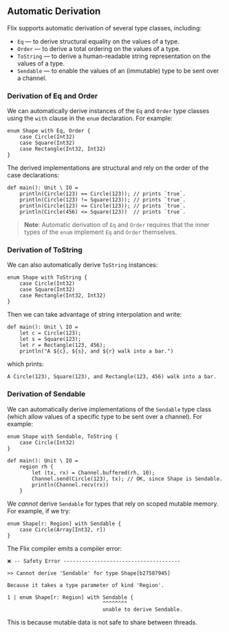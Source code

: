 ## Automatic Derivation

Flix supports automatic derivation of several type classes, including:

- `Eq` — to derive structural equality on the values of a type.
- `Order` — to derive a total ordering on the values of a type.
- `ToString` — to derive a human-readable string representation on the values of a type.
- `Sendable` — to enable the values of an (immutable) type to be sent over a channel.

### Derivation of Eq and Order

We can automatically derive instances of the `Eq` and `Order` type classes using
the `with` clause in the `enum` declaration. For example: 

```flix
enum Shape with Eq, Order {
    case Circle(Int32)
    case Square(Int32)
    case Rectangle(Int32, Int32)
}
```

The derived implementations are structural and rely on the order of the case
declarations:

```flix
def main(): Unit \ IO = 
    println(Circle(123) == Circle(123)); // prints `true`.
    println(Circle(123) != Square(123)); // prints `true`.
    println(Circle(123) <= Circle(123)); // prints `true`.
    println(Circle(456) <= Square(123))  // prints `true`.
```

> **Note**: Automatic derivation of `Eq` and `Order` requires that the inner
> types of the `enum` implement `Eq` and `Order` themselves.

### Derivation of ToString

We can also automatically derive `ToString` instances:

```flix
enum Shape with ToString {
    case Circle(Int32)
    case Square(Int32)
    case Rectangle(Int32, Int32)
}
```

Then we can take advantage of string interpolation and write:

```flix
def main(): Unit \ IO = 
    let c = Circle(123);
    let s = Square(123);
    let r = Rectangle(123, 456);
    println("A ${c}, ${s}, and ${r} walk into a bar.")
```

which prints:

```
A Circle(123), Square(123), and Rectangle(123, 456) walk into a bar.
```

### Derivation of Sendable

We can automatically derive implementations of the `Sendable` type class (which
allow values of a specific type to be sent over a channel). For example:

```flix
enum Shape with Sendable, ToString {
    case Circle(Int32)
}

def main(): Unit \ IO = 
    region rh {
        let (tx, rx) = Channel.buffered(rh, 10);
        Channel.send(Circle(123), tx); // OK, since Shape is Sendable.
        println(Channel.recv(rx))
    }
```

We _cannot_ derive `Sendable` for types that rely on scoped mutable memory. For
example, if we try:

```flix
enum Shape[r: Region] with Sendable {
    case Circle(Array[Int32, r])
}
```

The Flix compiler emits a compiler error:

```
❌ -- Safety Error --------------------------------------

>> Cannot derive 'Sendable' for type Shape[b27587945]

Because it takes a type parameter of kind 'Region'.

1 | enum Shape[r: Region] with Sendable {
                               ^^^^^^^^
                               unable to derive Sendable.
```

This is because mutable data is not safe to share between threads.
